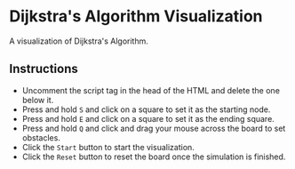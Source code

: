 # Dijkstra's Algorithm Visualization
A visualization of Dijkstra's Algorithm.
## Instructions
- Uncomment the script tag in the head of the HTML and delete the one below it.
- Press and hold `S` and click on a square to set it as the starting node.
- Press and hold `E` and click on a square to set it as the ending square.
- Press and hold `Q` and click and drag your mouse across the board to set obstacles.
- Click the `Start` button to start the visualization.
- Click the `Reset` button to reset the board once the simulation is finished.